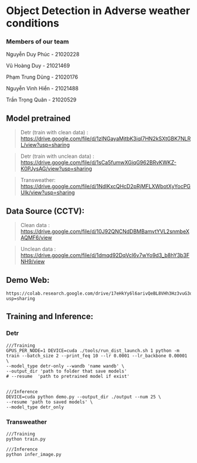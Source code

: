 # Object Detection in Adverse weather conditions

### Members of our team

Nguyễn Duy Phúc - 21020228	

Vũ Hoàng Duy - 21021469	

Phạm Trung Dũng - 21020176	

Nguyễn Vinh Hiển - 21021488	

Trần Trọng Quân - 21020529

## Model pretrained
> Detr (train with clean data) : https://drive.google.com/file/d/1zINGayaMjtbK3iqI7HN2kSXtGBK7NLRL/view?usp=sharing

> Detr (train with unclean data) : https://drive.google.com/file/d/1sCa5fumwXGiqG962BRvKWKZ-K0PJysAG/view?usp=sharing

> Transweather: https://drive.google.com/file/d/1NdlKxcQHcD2pRjMFLXWbotXyYocPGUIk/view?usp=sharing

## Data Source (CCTV):
> Clean data : https://drive.google.com/file/d/10J92QNCNdDBMBamvtYVL2snmbeXAQMF6/view

> Unclean data : https://drive.google.com/file/d/1dmqd92DqVcl6v7wYo9d3_b8hY3b3FNH9/view

## Demo Web:
    https://colab.research.google.com/drive/17eHkYy6l6arivQeBL8VHh3Hz3vuG3qis?usp=sharing


## Training and Inference:
### Detr
    ///Training
    GPUS_PER_NODE=1 DEVICE=cuda ./tools/run_dist_launch.sh 1 python -m train --batch_size 2 --print_feq 10 --lr 0.0001 --lr_backbone 0.00001 \
    --model_type detr-only --wandb 'name wandb' \
    --output_dir 'path to folder that save models'
    # --resume  'path to pretrained model if exist'


    ///Inference
    DEVICE=cuda python demo.py --output_dir ./output --num 25 \
    --resume 'path to saved models' \
    --model_type detr_only

### Transweather
    ///Training
    python train.py

    ///Inference
    python infer_image.py
